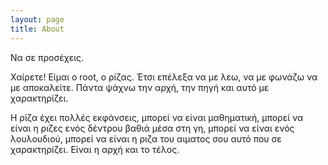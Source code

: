 ```yaml
---
layout: page
title: About
---
```


<p class="message">
  Να σε προσέχεις.

</p>

Χαίρετε! Είμαι ο root, ο ρίζας. Έτσι επέλεξα να με λεω, να με φωνάζω να με αποκαλείτε. Πάντα ψάχνω την αρχή, την πηγή και αυτό με χαρακτηρίζει.

Η ρίζα έχει πολλές εκφάνσεις, μπορεί να είναι μαθηματική, μπορεί να είναι η ριζες ενός δέντρου βαθιά μέσα στη γη, μπορεί να είναι ενός λουλουδιού, μπορεί να είναι η ριζα του αιματος σου αυτό που σε χαρακτηρίζει. Είναι η αρχή και το τέλος.
